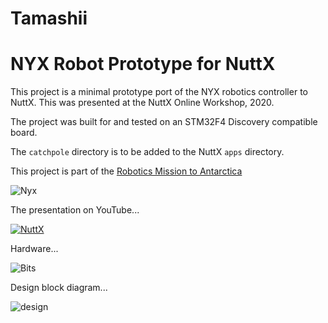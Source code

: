 Tamashii
===========

# NYX Robot Prototype for NuttX

This project is a minimal prototype port of the NYX robotics controller to NuttX.
This was presented at the NuttX Online Workshop, 2020.

The project was built for and tested on an STM32F4 Discovery compatible board.

The `catchpole` directory is to be added to the NuttX `apps` directory.

This project is part of the [Robotics Mission to Antarctica](https://www.catchpole.net/nyx/)

![Nyx](http://kamome.slipperyseal.net/nyx-float1.jpg "Nyx")

The presentation on YouTube...

[![NuttX](http://img.youtube.com/vi/66wnU3FBIzs/0.jpg)](http://www.youtube.com/watch?v=66wnU3FBIzs)

Hardware...

![Bits](http://kamome.slipperyseal.net/tamashii-nuttx-bits.jpg "Bits")

Design block diagram...

![design](http://kamome.slipperyseal.net/tamashii-nuttx-design.png "Design")
